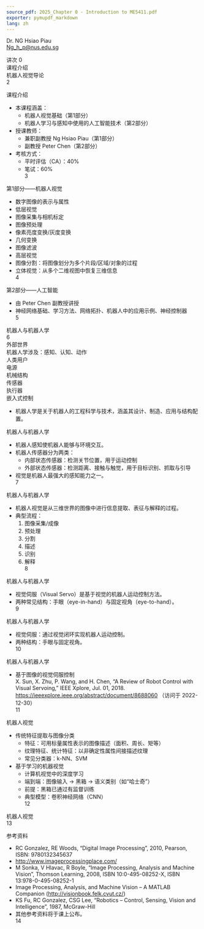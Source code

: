 ```yaml
---
source_pdf: 2025_Chapter 0 - Introduction to ME5411.pdf
exporter: pymupdf_markdown
lang: zh
---
```


<!-- Page 1 / 15 -->

Dr. NG Hsiao Piau  
Ng_h_p@nus.edu.sg

<!-- Page 2 / 15 -->

讲次 0  
课程介绍  
机器人视觉导论  
2

<!-- Page 3 / 15 -->

课程介绍  
- 本课程涵盖：  
  - 机器人视觉基础（第1部分）  
  - 机器人学习与感知中使用的人工智能技术（第2部分）  
- 授课教师：  
  - 兼职副教授 Ng Hsiao Piau（第1部分）  
  - 副教授 Peter Chen（第2部分）  
- 考核方式：  
  - 平时评估（CA）：40%  
  - 笔试：60%  
3

<!-- Page 4 / 15 -->

第1部分——机器人视觉  
- 数字图像的表示与属性  
- 低层视觉  
- 图像采集与相机标定  
- 图像预处理  
- 像素亮度变换/灰度变换  
- 几何变换  
- 图像滤波  
- 高层视觉  
- 图像分割：将图像划分为多个片段/区域/对象的过程  
- 立体视觉：从多个二维视图中恢复三维信息  
4

<!-- Page 5 / 15 -->

第2部分——人工智能  
- 由 Peter Chen 副教授讲授  
- 神经网络基础、学习方法、网络拓扑、机器人中的应用示例、神经控制器  
5

<!-- Page 6 / 15 -->

机器人与机器人学  
6  
外部世界  
机器人学涉及：感知、认知、动作  
人类用户  
电源  
机械结构  
传感器  
执行器  
嵌入式控制  
- 机器人学是关于机器人的工程科学与技术，涵盖其设计、制造、应用与结构配置。

<!-- Page 7 / 15 -->

机器人与机器人学  
- 机器人感知使机器人能够与环境交互。  
- 机器人传感器分为两类：  
  - 内部状态传感器：检测关节位置，用于运动控制  
  - 外部状态传感器：检测距离、接触与触觉，用于目标识别、抓取与引导  
- 视觉是机器人最强大的感知能力之一。  
7

<!-- Page 8 / 15 -->

机器人与机器人学  
- 机器人视觉是从三维世界的图像中进行信息提取、表征与解释的过程。  
- 典型流程：  
  1) 图像采集/成像  
  2) 预处理  
  3) 分割  
  4) 描述  
  5) 识别  
  6) 解释  
8

<!-- Page 9 / 15 -->

机器人与机器人学  
- 视觉伺服（Visual Servo）是基于视觉的机器人运动控制方法。  
- 两种常见结构：手眼（eye-in-hand）与固定视角（eye-to-hand）。  
9

<!-- Page 10 / 15 -->

机器人与机器人学  
- 视觉伺服：通过视觉闭环实现机器人运动控制。  
- 两种结构：手眼与固定视角。  
10

<!-- Page 11 / 15 -->

机器人与机器人学  
- 基于图像的视觉伺服控制  
X. Sun, X. Zhu, P. Wang, and H. Chen, “A Review of Robot Control with Visual Servoing,” IEEE Xplore, Jul. 01, 2018. https://ieeexplore.ieee.org/abstract/document/8688060 （访问于 2022-12-30）  
11

<!-- Page 12 / 15 -->

机器人视觉  
- 传统特征提取与图像分类  
  - 特征：可用标量属性表示的图像描述（面积、周长、矩等）  
  - 纹理特征、统计特征：以非确定性属性间接描述纹理  
  - 常见分类器：k-NN、SVM  
- 基于学习的机器视觉  
  - 计算机视觉中的深度学习  
  - 端到端：图像输入 -> 黑箱 -> 语义类别（如“哈士奇”）  
  - 前提：黑箱已通过有监督训练  
  - 典型模型：卷积神经网络（CNN）  
12

<!-- Page 13 / 15 -->

机器人视觉  
13

<!-- Page 14 / 15 -->

参考资料  
- RC Gonzalez, RE Woods, “Digital Image Processing”, 2010, Pearson, ISBN: 9780132345637  
- http://www.imageprocessingplace.com/  
- M Sonka, V Hlavac, R Boyle, “Image Processing, Analysis and Machine Vision”, Thomson Learning, 2008, ISBN 10:0-495-08252-X, ISBN 13:978-0-495-08252-1  
- Image Processing, Analysis, and Machine Vision – A MATLAB Companion (http://visionbook.felk.cvut.cz/)  
- KS Fu, RC Gonzalez, CSG Lee, “Robotics – Control, Sensing, Vision and Intelligence”, 1987, McGraw-Hill  
- 其他参考资料将于课上公布。  
14

<!-- Page 15 / 15 -->

